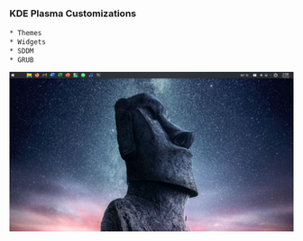 ### KDE Plasma Customizations
    * Themes
    * Widgets
    * SDDM
    * GRUB
[![Plasma desktop](/images/plasma-desktop1.png)](https://github.com/txhammer68/docs/blob/master/plasma-desktop1.png?raw=true "My Plasma Desktop")
    
    
